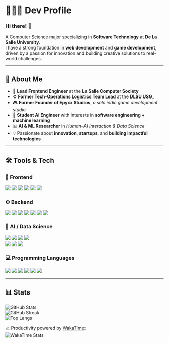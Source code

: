 <div align="left">

# 🏹🎱🍓 Dev Profile  

### Hi there! 👋  
A Computer Science major specializing in **Software Technology** at **De La Salle University**.  
I have a strong foundation in **web development** and **game development**, driven by a passion for innovation and building creative solutions to real-world challenges.  

---

## 🚀 About Me  
- 🎨 **Lead Frontend Engineer** at the **La Salle Computer Society**  
- ⚙️ **Former Tech-Operations Logistics Team Lead** at the **DLSU USG**_
- 🎮 **Former Founder of Epyxx Studios**, _a solo indie game development studio_
- 🤖 **Student AI Engineer** with interests in **software engineering + machine learning**
- 📊 **AI & ML Researcher** in _Human–AI Interaction & Data Science_
- 💡 Passionate about **innovation**, **startups**, and **building impactful technologies**

---

## 🛠️ Tools & Tech  

### 🎨 Frontend  
<div align="left">  
<img src="https://img.shields.io/badge/Next.js-000000?style=for-the-badge&logo=next.js&logoColor=white"/>  
<img src="https://img.shields.io/badge/React-20232A?style=for-the-badge&logo=react&logoColor=61DAFB"/>  
<img src="https://img.shields.io/badge/Tailwind_CSS-38B2AC?style=for-the-badge&logo=tailwind-css&logoColor=white"/>  
<img src="https://img.shields.io/badge/TanStack_Query-FF4154?style=for-the-badge&logo=reactquery&logoColor=white"/>  
<img src="https://img.shields.io/badge/Zustand-000000?style=for-the-badge&logo=zustand&logoColor=white"/>  
<img src="https://img.shields.io/badge/Shadcn/UI-000000?style=for-the-badge&logo=shadcnui&logoColor=white"/>  
</div>  

### ⚙️ Backend  
<div align="left">  
<img src="https://img.shields.io/badge/NestJS-E0234E?style=for-the-badge&logo=nestjs&logoColor=white"/>  
<img src="https://img.shields.io/badge/Express.js-404D59?style=for-the-badge&logo=express&logoColor=white"/>  
<img src="https://img.shields.io/badge/Node.js-43853D?style=for-the-badge&logo=node.js&logoColor=white"/>  
<img src="https://img.shields.io/badge/Supabase-(learning)-gray?style=for-the-badge&logo=supabase&logoColor=white"/>  
<img src="https://img.shields.io/badge/Flask-000000?style=for-the-badge&logo=flask&logoColor=white"/>  
<img src="https://img.shields.io/badge/FastAPI-(learning)-gray?style=for-the-badge&logo=fastapi&logoColor=white"/>  
<img src="https://img.shields.io/badge/Docker-2496ED?style=for-the-badge&logo=docker&logoColor=white"/>  
</div>  

### 🤖 AI / Data Science  
<div align="left">  
<img src="https://img.shields.io/badge/NumPy-013243?style=for-the-badge&logo=numpy&logoColor=white"/>  
<img src="https://img.shields.io/badge/Pandas-150458?style=for-the-badge&logo=pandas&logoColor=white"/>  
<img src="https://img.shields.io/badge/Matplotlib-11557c?style=for-the-badge&logo=plotly&logoColor=white"/>  
<img src="https://img.shields.io/badge/Seaborn-4C78A8?style=for-the-badge&logo=python&logoColor=white"/>  
<br/>  
<img src="https://img.shields.io/badge/scikit--learn-2C3E50?style=for-the-badge&logo=scikitlearn&logoColor=white"/>  
<img src="https://img.shields.io/badge/TensorFlow-(learning)-gray?style=for-the-badge&logo=tensorflow&logoColor=white"/>  
<img src="https://img.shields.io/badge/PyTorch-(learning)-gray?style=for-the-badge&logo=pytorch&logoColor=white"/>  
</div>  

### 💻 Programming Languages  
<div align="left">  
<img src="https://img.shields.io/badge/JavaScript-F7DF1E?style=for-the-badge&logo=javascript&logoColor=black"/>  
<img src="https://img.shields.io/badge/TypeScript-007ACC?style=for-the-badge&logo=typescript&logoColor=white"/>  
<img src="https://img.shields.io/badge/Java-ED8B00?style=for-the-badge&logo=openjdk&logoColor=white"/>  
<img src="https://img.shields.io/badge/Python-3776AB?style=for-the-badge&logo=python&logoColor=white"/>  
<img src="https://img.shields.io/badge/C%23-239120?style=for-the-badge&logo=c-sharp&logoColor=white"/>  
<img src="https://img.shields.io/badge/C-00599C?style=for-the-badge&logo=c&logoColor=white"/>  
</div>  

---

## 📊 Stats  

![GitHub Stats](https://github-readme-stats.vercel.app/api?username=mbchavez27&show_icons=true&theme=radical&hide_border=true)  
![GitHub Streak](https://github-readme-streak-stats.herokuapp.com?user=mbchavez27&theme=radical&hide_border=true&date_format=%5BY.%5Dn.j)  
![Top Langs](https://github-readme-stats.vercel.app/api/top-langs/?username=mbchavez27&layout=compact&theme=radical&hide_border=true)  

📈 Productivity powered by [WakaTime](https://wakatime.com):  
![WakaTime Stats](https://wakatime.com/share/@caa5b56f-990a-46ed-abed-3809ba944d3f/be9afd73-c59c-49d8-af1a-d7562f1d9164.png)  
</div>
